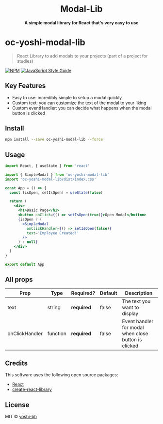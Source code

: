 <h1 align="center">Modal-Lib</h1>
<h4 align="center">A simple modal library for React that's very easy to use</h4>

# oc-yoshi-modal-lib

> React Library to add modals to your projects (part of a project for studies)

[![NPM](https://img.shields.io/npm/v/oc-yoshi-modal-lib.svg)](https://www.npmjs.com/package/oc-yoshi-modal-lib) [![JavaScript Style Guide](https://img.shields.io/badge/code_style-standard-brightgreen.svg)](https://standardjs.com)

## Key Features

- Easy to use: incredibly simple to setup a modal quickly
- Custom text: you can customize the text of the modal to your liking
- Custom eventHandler: you can decide what happens when the modal button is clicked

## Install

```bash
npm install --save oc-yoshi-modal-lib --force
```

## Usage

```jsx
import React, { useState } from 'react'

import { SimpleModal } from 'oc-yoshi-modal-lib'
import 'oc-yoshi-modal-lib/dist/index.css'

const App = () => {
  const [isOpen, setIsOpen] = useState(false)

  return (
    <div>
      <h1>Basic Page</h1>
      <button onClick={() => setIsOpen(true)}>Open Modal</button>
      {isOpen ? (
        <SimpleModal
          onClickHandler={() => setIsOpen(false)}
          text='Employee Created!'
        />
      ) : null}
    </div>
  )
}

export default App
```

## All props

| Prop           | Type     | Required?    | Default | Description                                          |
| -------------- | -------- | ------------ | ------- | ---------------------------------------------------- |
| text           | string   | **required** | false   | The text you want to display                         |
| onClickHandler | function | **required** | false   | Event handler for modal when close button is clicked |

## Credits

This software uses the following open source packages:

- [React](https://fr.reactjs.org/)
- [create-react-library](https://www.npmjs.com/package/create-react-library)

## License

MIT © [yoshi-bh](https://github.com/yoshi-bh)
